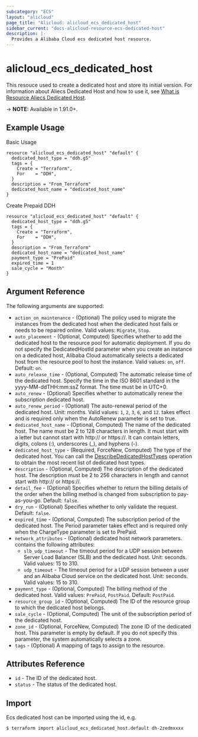 ```yaml
---
subcategory: "ECS"
layout: "alicloud"
page_title: "Alicloud: alicloud_ecs_dedicated_host"
sidebar_current: "docs-alicloud-resource-ecs-dedicated-host"
description: |-
  Provides a Alibaba Cloud ecs dedicated host resource.
---
```


# alicloud\_ecs\_dedicated\_host

This resouce used to create a dedicated host and store its initial version. For information about Aliecs Dedicated Host and how to use it, see [What is Resource Aliecs Dedicated Host](https://www.alibabacloud.com/help/doc-detail/134238.htm).

-> **NOTE:** Available in 1.91.0+.

## Example Usage
Basic Usage

```
resource "alicloud_ecs_dedicated_host" "default" {
  dedicated_host_type = "ddh.g5"
  tags = {
    Create = "Terraform",
    For    = "DDH",
  }
  description = "From_Terraform"
  dedicated_host_name = "dedicated_host_name"
}
```

Create Prepaid DDH

```
resource "alicloud_ecs_dedicated_host" "default" {
  dedicated_host_type = "ddh.g5"
  tags = {
    Create = "Terraform",
    For    = "DDH",
  }
  description = "From_Terraform"
  dedicated_host_name = "dedicated_host_name"
  payment_type = "PrePaid"
  expired_time = 1
  sale_cycle = "Month"
}
```

## Argument Reference

The following arguments are supported:

* `action_on_maintenance` - (Optional) The policy used to migrate the instances from the dedicated host when the dedicated host fails or needs to be repaired online. Valid values: `Migrate`, `Stop`.
* `auto_placement` - (Optional, Computed) Specifies whether to add the dedicated host to the resource pool for automatic deployment. If you do not specify the DedicatedHostId parameter when you create an instance on a dedicated host, Alibaba Cloud automatically selects a dedicated host from the resource pool to host the instance. Valid values: `on`, `off`. Default: `on`.
* `auto_release_time` - (Optional, Computed) The automatic release time of the dedicated host. Specify the time in the ISO 8601 standard in the yyyy-MM-ddTHH:mm:ssZ format. The time must be in UTC+0.
* `auto_renew` - (Optional) Specifies whether to automatically renew the subscription dedicated host.
* `auto_renew_period` - (Optional) The auto-renewal period of the dedicated host. Unit: months. Valid values: `1`, `2`, `3`, `6`, and `12`. takes effect and is required only when the AutoRenew parameter is set to true.
* `dedicated_host_name` - (Optional, Computed) The name of the dedicated host. The name must be 2 to 128 characters in length. It must start with a letter but cannot start with http:// or https://. It can contain letters, digits, colons (:), underscores (_), and hyphens (-).
* `dedicated_host_type` - (Required, ForceNew, Computed) The type of the dedicated host. You can call the [DescribeDedicatedHostTypes](https://www.alibabacloud.com/help/doc-detail/134240.htm) operation to obtain the most recent list of dedicated host types.
* `description` - (Optional, Computed) The description of the dedicated host. The description must be 2 to 256 characters in length and cannot start with http:// or https://.
* `detail_fee` - (Optional) Specifies whether to return the billing details of the order when the billing method is changed from subscription to pay-as-you-go. Default: `false`.
* `dry_run` - (Optional) Specifies whether to only validate the request. Default: `false`.
* `expired_time` - (Optional, Computed) The subscription period of the dedicated host. The Period parameter takes effect and is required only when the ChargeType parameter is set to PrePaid.
* `network_attributes` - (Optional) dedicated host network parameters. contains the following attributes:
  * `slb_udp_timeout` - The timeout period for a UDP session between Server Load Balancer (SLB) and the dedicated host. Unit: seconds. Valid values: 15 to 310.
  * `udp_timeout` - The timeout period for a UDP session between a user and an Alibaba Cloud service on the dedicated host. Unit: seconds. Valid values: 15 to 310.
* `payment_type` - (Optional, Computed) The billing method of the dedicated host. Valid values: `PrePaid`, `PostPaid`. Default: `PostPaid`.
* `resource_group_id` - (Optional, Computed) The ID of the resource group to which the dedicated host belongs.
* `sale_cycle` - (Optional, Computed) The unit of the subscription period of the dedicated host.
* `zone_id` - (Optional, ForceNew, Computed) The zone ID of the dedicated host. This parameter is empty by default. If you do not specify this parameter, the system automatically selects a zone.
* `tags` - (Optional) A mapping of tags to assign to the resource.

## Attributes Reference

* `id` - The ID of the dedicated host.
* `status` - The status of the dedicated host.

## Import

Ecs dedicated host can be imported using the id, e.g.

```
$ terraform import alicloud_ecs_dedicated_host.default dh-2zedmxxxx
```
